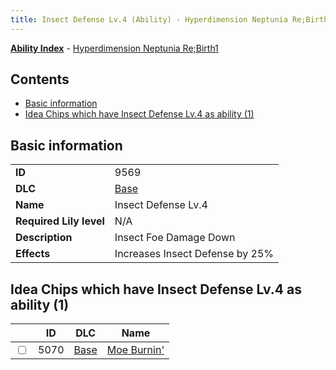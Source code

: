 ```yaml
---
title: Insect Defense Lv.4 (Ability) - Hyperdimension Neptunia Re;Birth1
---
```


[**Ability Index**](/neptunia/rb1/ability/index.html) - [Hyperdimension Neptunia Re;Birth1](/neptunia/rb1)

## Contents

- [Basic information](#basic-information)
- [Idea Chips which have Insect Defense Lv.4 as ability (1)](#idea-chips-which-have-insect-defense-lv4-as-ability-1)

## Basic information

|   |   |
| -- | -- |
| **ID** | 9569 |
| **DLC** | [Base](/neptunia/rb1/dlc/1-base.html) |
| **Name** | Insect Defense Lv.4 |
| **Required Lily level** | N/A |
| **Description** | Insect Foe Damage Down |
| **Effects** | Increases Insect Defense by 25% |


## Idea Chips which have Insect Defense Lv.4 as ability (1)

|    | ID | DLC | Name |
| -- | -- | --- | ---- |
| <input type="checkbox" id="rb1-item-1-5070" class="trackbox" /> | 5070 | [Base](/neptunia/rb1/dlc/1-base.html) | [Moe Burnin'](/neptunia/rb1/item/1-5070-moe-burnin.html) |
